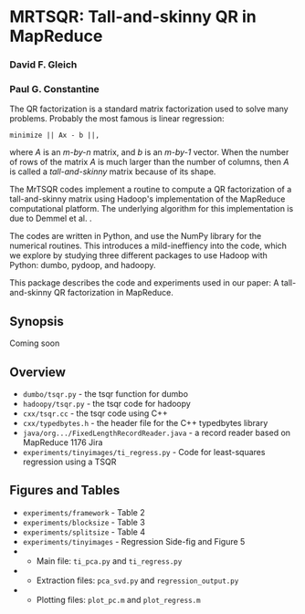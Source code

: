 MRTSQR: Tall-and-skinny QR in MapReduce
======

### David F. Gleich
### Paul G. Constantine

The QR factorization is a standard matrix factorization used to solve
many problems.  Probably the most famous is linear regression:

    minimize || Ax - b ||,

where _A_ is an _m-by-n_ matrix, and _b_ is an _m-by-1_ vector.
When the number of rows of the matrix _A_ is much larger than
the number of columns, then _A_ is called a _tall-and-skinny_
matrix because of its shape.  

The MrTSQR codes implement a routine to compute a QR factorization
of a tall-and-skinny matrix using Hadoop's implementation of the
MapReduce computational platform.  The underlying
algorithm for this implementation is due to Demmel et al. .

The codes are written in Python, and use the NumPy library
for the numerical routines.  This introduces a mild-ineffiency
into the code, which we explore by studying three different 
packages to use Hadoop with Python: dumbo, pydoop, and hadoopy.

This package describes the code and experiments used in our 
paper: A tall-and-skinny QR factorization in MapReduce.

Synopsis
--------

Coming soon

Overview
--------

* `dumbo/tsqr.py` - the tsqr function for dumbo
* `hadoopy/tsqr.py` - the tsqr code for hadoopy
* `cxx/tsqr.cc` - the tsqr code using C++
* `cxx/typedbytes.h` - the header file for the C++ typedbytes library
* `java/org.../FixedLengthRecordReader.java` - a record reader based on
  MapReduce 1176 Jira
* `experiments/tinyimages/ti_regress.py` - Code for least-squares regression
  using a TSQR  

Figures and Tables
-------------------

* `experiments/framework` - Table 2
* `experiments/blocksize` - Table 3
* `experiments/splitsize` - Table 4
* `experiments/tinyimages` - Regression Side-fig and Figure 5
* - Main file: `ti_pca.py` and `ti_regress.py`
* - Extraction files: `pca_svd.py` and `regression_output.py`
* - Plotting files: `plot_pc.m` and `plot_regress.m`


